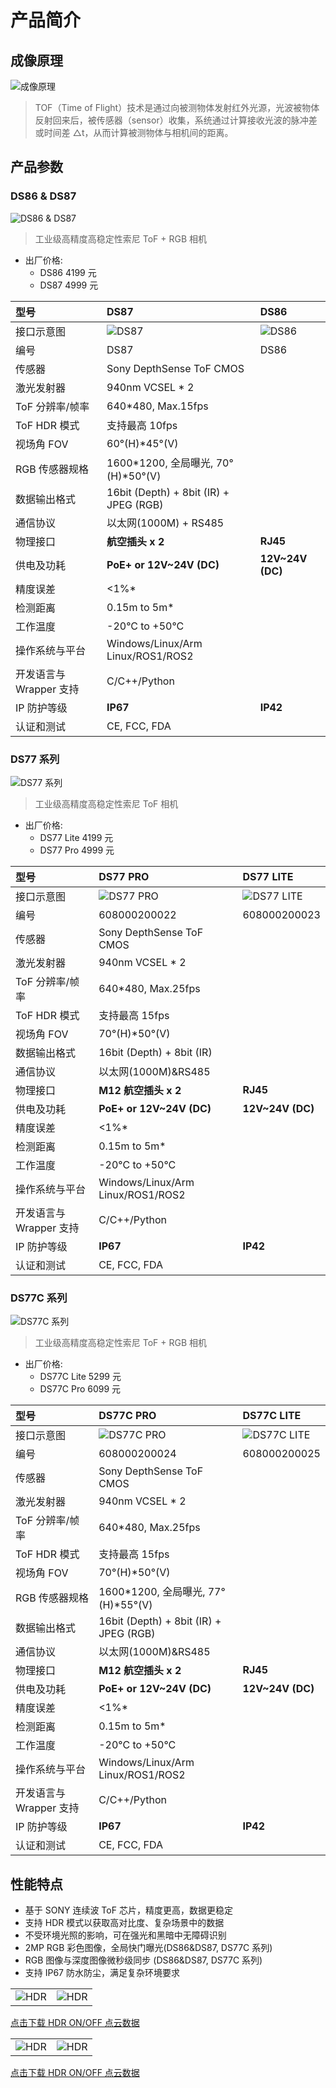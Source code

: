 # 产品简介

## 成像原理

![成像原理](pic/Principle.png)

> TOF（Time of Flight）技术是通过向被测物体发射红外光源，光波被物体反射回来后，被传感器（sensor）收集，系统通过计算接收光波的脉冲差或时间差 △t，从而计算被测物体与相机间的距离。

## 产品参数

### DS86 & DS87

![DS86 & DS87](pic/DS86%20&%20DS87.png)

> 工业级高精度高稳定性索尼 ToF + RGB 相机

- 出厂价格:
  - DS86 4199 元
  - DS87 4999 元

| 型号                    | DS87                                   | DS86                  |
| :---------------------- | :------------------------------------- | :-------------------- |
| 接口示意图              | ![DS87](pic/DS87.png)                  | ![DS86](pic/DS86.png) |
| 编号                    | DS87                                   | DS86                  |
| 传感器                  | Sony DepthSense ToF CMOS               |                       |
| 激光发射器              | 940nm VCSEL \* 2                       |                       |
| ToF 分辨率/帧率         | 640\*480, Max.15fps                    |                       |
| ToF HDR 模式            | 支持最高 10fps                         |                       |
| 视场角 FOV              | 60°(H)\*45°(V)                         |                       |
| RGB 传感器规格          | 1600\*1200, 全局曝光, 70°(H)\*50°(V)   |                       |
| 数据输出格式            | 16bit (Depth) + 8bit (IR) + JPEG (RGB) |                       |
| 通信协议                | 以太网(1000M) + RS485                  |                       |
| 物理接口                | **航空插头 x 2**                       | **RJ45**              |
| 供电及功耗              | **PoE+ or 12V\~24V (DC)**              | **12V\~24V (DC)**     |
| 精度误差                | <1%\*                                  |                       |
| 检测距离                | 0.15m to 5m\*                          |                       |
| 工作温度                | -20°C to +50°C                         |                       |
| 操作系统与平台          | Windows/Linux/Arm Linux/ROS1/ROS2      |                       |
| 开发语言与 Wrapper 支持 | C/C++/Python                           |                       |
| IP 防护等级             | **IP67**                               | **IP42**              |
| 认证和测试              | CE, FCC, FDA                           |                       |

### DS77 系列

![DS77 系列](pic/DS77.png)

> 工业级高精度高稳定性索尼 ToF 相机

- 出厂价格:
  - DS77 Lite 4199 元
  - DS77 Pro 4999 元

| 型号                    | DS77 PRO                          | DS77 LITE                         |
| :---------------------- | :-------------------------------- | :-------------------------------- |
| 接口示意图              | ![DS77 PRO](pic/DS77%20PRO.png)   | ![DS77 LITE](pic/DS77%20LITE.png) |
| 编号                    | 608000200022                      | 608000200023                      |
| 传感器                  | Sony DepthSense ToF CMOS          |                                   |
| 激光发射器              | 940nm VCSEL \* 2                  |                                   |
| ToF 分辨率/帧率         | 640\*480, Max.25fps               |                                   |
| ToF HDR 模式            | 支持最高 15fps                    |                                   |
| 视场角 FOV              | 70°(H)\*50°(V)                    |                                   |
| 数据输出格式            | 16bit (Depth) + 8bit (IR)         |                                   |
| 通信协议                | 以太网(1000M)\&RS485              |                                   |
| 物理接口                | **M12 航空插头 x 2**              | **RJ45**                          |
| 供电及功耗              | **PoE+ or 12V\~24V (DC)**         | **12V\~24V (DC)**                 |
| 精度误差                | <1%\*                             |                                   |
| 检测距离                | 0.15m to 5m\*                     |                                   |
| 工作温度                | -20°C to +50°C                    |                                   |
| 操作系统与平台          | Windows/Linux/Arm Linux/ROS1/ROS2 |                                   |
| 开发语言与 Wrapper 支持 | C/C++/Python                      |                                   |
| IP 防护等级             | **IP67**                          | **IP42**                          |
| 认证和测试              | CE, FCC, FDA                      |                                   |

### DS77C 系列

![DS77C 系列](pic/DS77C.png)

> 工业级高精度高稳定性索尼 ToF + RGB 相机

- 出厂价格:
  - DS77C Lite 5299 元
  - DS77C Pro 6099 元

| 型号                    | DS77C PRO                              | DS77C LITE                           |
| :---------------------- | :------------------------------------- | :----------------------------------- |
| 接口示意图              | ![DS77C PRO](pic/DS77C%20PRO.png)      | ![ DS77C LITE](pic/DS77C%20LITE.png) |
| 编号                    | 608000200024                           | 608000200025                         |
| 传感器                  | Sony DepthSense ToF CMOS               |                                      |
| 激光发射器              | 940nm VCSEL \* 2                       |                                      |
| ToF 分辨率/帧率         | 640\*480, Max.25fps                    |                                      |
| ToF HDR 模式            | 支持最高 15fps                         |                                      |
| 视场角 FOV              | 70°(H)\*50°(V)                         |                                      |
| RGB 传感器规格          | 1600\*1200, 全局曝光, 77°(H)\*55°(V)   |                                      |
| 数据输出格式            | 16bit (Depth) + 8bit (IR) + JPEG (RGB) |                                      |
| 通信协议                | 以太网(1000M)\&RS485                   |                                      |
| 物理接口                | **M12 航空插头 x 2**                   | **RJ45**                             |
| 供电及功耗              | **PoE+ or 12V\~24V (DC)**              | **12V\~24V (DC)**                    |
| 精度误差                | <1%\*                                  |                                      |
| 检测距离                | 0.15m to 5m\*                          |                                      |
| 工作温度                | -20°C to +50°C                         |                                      |
| 操作系统与平台          | Windows/Linux/Arm Linux/ROS1/ROS2      |                                      |
| 开发语言与 Wrapper 支持 | C/C++/Python                           |                                      |
| IP 防护等级             | **IP67**                               | **IP42**                             |
| 认证和测试              | CE, FCC, FDA                           |                                      |

## 性能特点

- 基于 SONY 连续波 ToF 芯片，精度更高，数据更稳定
- 支持 HDR 模式以获取高对比度、复杂场景中的数据
- 不受环境光照的影响，可在强光和黑暗中无障碍识别
- 2MP RGB 彩色图像，全局快门曝光(DS86&DS87, DS77C 系列)
- RGB 图像与深度图像微秒级同步 (DS86&DS87, DS77C 系列)
- 支持 IP67 防水防尘，满足复杂环境要求

|                      |                      |
| :------------------- | :------------------- |
| ![HDR](pic/HDR1.png) | ![HDR](pic/HDR2.png) |

[点击下载 HDR ON/OFF 点云数据](https://www.123pan.com/s/xih9-fdnod)

|                      |                      |
| :------------------- | :------------------- |
| ![HDR](pic/HDR3.png) | ![HDR](pic/HDR4.png) |

[点击下载 HDR ON/OFF 点云数据](https://www.123pan.com/s/xih9-4dnod)
